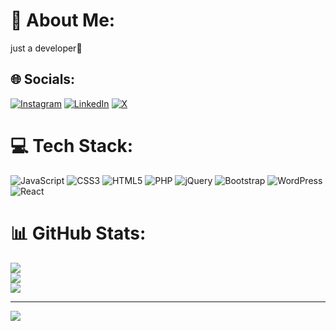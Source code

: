 # 💫 About Me:
just a developer🙂


## 🌐 Socials:
[![Instagram](https://img.shields.io/badge/Instagram-%23E4405F.svg?logo=Instagram&logoColor=white)](https://instagram.com/https://www.instagram.com/navid_vafaei_majd/) [![LinkedIn](https://img.shields.io/badge/LinkedIn-%230077B5.svg?logo=linkedin&logoColor=white)](https://linkedin.com/in/https://ir.linkedin.com/in/navidvafaei) [![X](https://img.shields.io/badge/X-black.svg?logo=X&logoColor=white)](https://x.com/https://twitter.com/NavidVafaeiMajd) 

# 💻 Tech Stack:
![JavaScript](https://img.shields.io/badge/javascript-%23323330.svg?style=for-the-badge&logo=javascript&logoColor=%23F7DF1E) ![CSS3](https://img.shields.io/badge/css3-%231572B6.svg?style=for-the-badge&logo=css3&logoColor=white) ![HTML5](https://img.shields.io/badge/html5-%23E34F26.svg?style=for-the-badge&logo=html5&logoColor=white) ![PHP](https://img.shields.io/badge/php-%23777BB4.svg?style=for-the-badge&logo=php&logoColor=white) ![jQuery](https://img.shields.io/badge/jquery-%230769AD.svg?style=for-the-badge&logo=jquery&logoColor=white) ![Bootstrap](https://img.shields.io/badge/bootstrap-%238511FA.svg?style=for-the-badge&logo=bootstrap&logoColor=white) ![WordPress](https://img.shields.io/badge/WordPress-%23117AC9.svg?style=for-the-badge&logo=WordPress&logoColor=white) ![React](https://img.shields.io/badge/react-%2320232a.svg?style=for-the-badge&logo=react&logoColor=%2361DAFB)
# 📊 GitHub Stats:
![](https://github-readme-stats.vercel.app/api?username=NavidVafaeiMajd&theme=dark&hide_border=false&include_all_commits=true&count_private=true)<br/>
![](https://github-readme-streak-stats.herokuapp.com/?user=NavidVafaeiMajd&theme=dark&hide_border=false)<br/>
![](https://github-readme-stats.vercel.app/api/top-langs/?username=NavidVafaeiMajd&theme=dark&hide_border=false&include_all_commits=true&count_private=true&layout=compact)

---
[![](https://visitcount.itsvg.in/api?id=NavidVafaeiMajd&icon=0&color=0)](https://visitcount.itsvg.in)

<!-- Proudly created with GPRM ( https://gprm.itsvg.in ) -->
